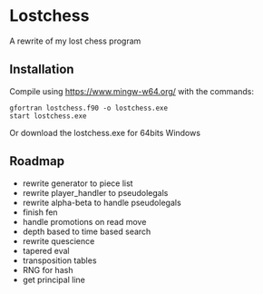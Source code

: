 # Lostchess
A rewrite of my lost chess program

## Installation
Compile using https://www.mingw-w64.org/ with the commands:
```
gfortran lostchess.f90 -o lostchess.exe
start lostchess.exe
```
Or download the lostchess.exe for 64bits Windows

## Roadmap
* rewrite generator to piece list
* rewrite player_handler to pseudolegals
* rewrite alpha-beta to handle pseudolegals
* finish fen
* handle promotions on read move
* depth based to time based search
* rewrite quescience
* tapered eval
* transposition tables
* RNG for hash
* get principal line




